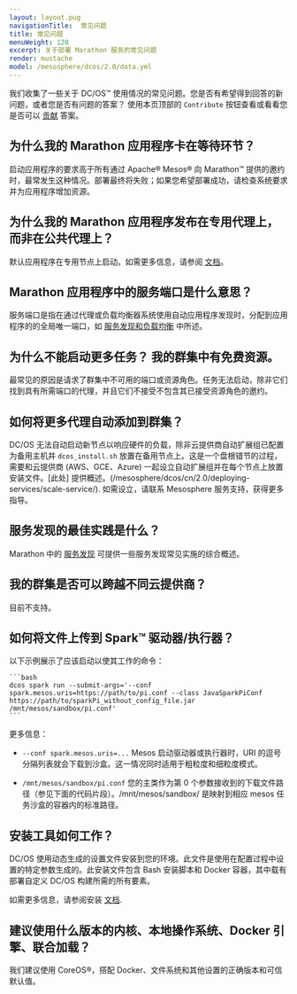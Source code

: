 ```yaml
---
layout: layout.pug
navigationTitle:  常见问题
title: 常见问题
menuWeight: 120
excerpt: 关于部署 Marathon 服务的常见问题
render: mustache
model: /mesosphere/dcos/2.0/data.yml
---
```


我们收集了一些关于 DC/OS&trade; 使用情况的常见问题。您是否有希望得到回答的新问题，或者您是否有问题的答案？ 使用本页顶部的 `Contribute` 按钮查看或看看您是否可以 [贡献](https://dcos.io/contribute/) 答案。

## 为什么我的 Marathon 应用程序卡在等待环节？

启动应用程序的要求高于所有通过 Apache&reg; Mesos&reg; 向 Marathon&trade; 提供的邀约时，最常发生这种情况。部署最终将失败；如果您希望部署成功，请检查系统要求并为应用程序增加资源。

## 为什么我的 Marathon 应用程序发布在专用代理上，而非在公共代理上？

默认应用程序在专用节点上启动。如需更多信息，请参阅 [文档][5]。

## Marathon 应用程序中的服务端口是什么意思？

服务端口是指在通过代理或负载均衡器系统使用自动应用程序发现时，分配到应用程序的的全局唯一端口，如 [服务发现和负载均衡][1] 中所述。

## 为什么不能启动更多任务？ 我的群集中有免费资源。

最常见的原因是请求了群集中不可用的端口或资源角色。任务无法启动，除非它们找到具有所需端口的代理，并且它们不接受不包含其已接受资源角色的邀约。

## 如何将更多代理自动添加到群集？

DC/OS 无法自动启动新节点以响应硬件的负载，除非云提供商自动扩展组已配置为备用主机并 `dcos_install.sh` 放置在备用节点上。这是一个盘根错节的过程，需要和云提供商 (AWS、GCE、Azure) 一起设立自动扩展组并在每个节点上放置安装文件。[此处] 提供概述。(/mesosphere/dcos/cn/2.0/deploying-services/scale-service/). 如需设立，请联系 Mesosphere 服务支持，获得更多指导。

## 服务发现的最佳实践是什么？

Marathon 中的 [服务发现][2] 可提供一些服务发现常见实施的综合概述。

## 我的群集是否可以跨越不同云提供商？

目前不支持。

## 如何将文件上传到 Spark&trade; 驱动器/执行器？

以下示例展示了应该启动以使其工作的命令：

    ```bash
    dcos spark run --submit-args='--conf spark.mesos.uris=https://path/to/pi.conf --class JavaSparkPiConf https://path/to/sparkPi_without_config_file.jar /mnt/mesos/sandbox/pi.conf'
    ```

更多信息：

- `--conf spark.mesos.uris=...` Mesos 启动驱动器或执行器时，URI 的逗号分隔列表就会下载到沙盒。这一情况同时适用于粗粒度和细粒度模式。

- `/mnt/mesos/sandbox/pi.conf` 您的主类作为第 0 个参数接收到的下载文件路径（参见下面的代码片段）。/mnt/mesos/sandbox/ 是映射到相应 mesos 任务沙盒的容器内的标准路径。

## 安装工具如何工作？

DC/OS 使用动态生成的设置文件安装到您的环境。此文件是使用在配置过程中设置的特定参数生成的。此安装文件包含 Bash 安装脚本和 Docker 容器，其中载有部署自定义 DC/OS 构建所需的所有要素。

如需更多信息，请参阅安装 [文档](/mesosphere/dcos/cn/2.0/installing/).

## 建议使用什么版本的内核、本地操作系统、Docker 引擎、联合加载？

我们建议使用 CoreOS&reg;，搭配 Docker、文件系统和其他设置的正确版本和可信默认值。

[1]: /mesosphere/dcos/2.0/networking/load-balancing-vips/
[2]: /mesosphere/dcos/2.0/networking/
[4]: https://support.mesosphere.com/hc/en-us/articles/206474745-How-to-reserve-resources-for-certain-frameworks-in-Mesos-cluster-
[5]: /mesosphere/dcos/2.0/administering-clusters/convert-agent-type/
